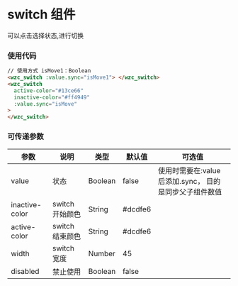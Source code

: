 # switch 组件

可以点击选择状态,进行切换

### 使用代码

```html
// 使用方式 isMove1：Boolean
<wzc_switch :value.sync="isMove1"> </wzc_switch>
<wzc_switch
  active-color="#13ce66"
  inactive-color="#ff4949"
  :value.sync="isMove"
>
</wzc_switch>
```

### 可传递参数

| 参数           | 说明            | 类型    | 默认值  | 可选值                                                  |
| -------------- | --------------- | ------- | ------- | ------------------------------------------------------- |
| value          | 状态            | Boolean | false   | 使用时需要在:value 后添加.sync， 目的是同步父子组件数值 |
| inactive-color | switch 开始颜色 | String  | #dcdfe6 |                                                         |
| active-color   | switch 结束颜色 | String  | #dcdfe6 |                                                         |
| width          | switch 宽度     | Number  | 45      |                                                         |
| disabled       | 禁止使用        | Boolean | false   |                                                         |

<br/>
